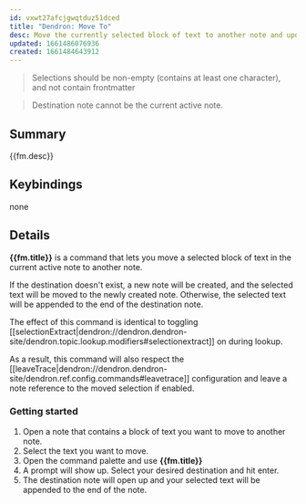 ```yaml
---
id: vxwt27afcjgwqtduz51dced
title: "Dendron: Move To"
desc: Move the currently selected block of text to another note and update all backlinks.
updated: 1661486076936
created: 1661484643912
---
```


> Selections should be non-empty (contains at least one character), and not contain frontmatter

> Destination note cannot be the current active note.

## Summary

{{fm.desc}}

## Keybindings
none

## Details

**{{fm.title}}** is a command that lets you move a selected block of text in the current active note to another note.

If the destination doesn't exist, a new note will be created, and the selected text will be moved to the newly created note.
Otherwise, the selected text will be appended to the end of the destination note.

The effect of this command is identical to toggling [[selectionExtract|dendron://dendron.dendron-site/dendron.topic.lookup.modifiers#selectionextract]] on during lookup.

As a result, this command will also respect the [[leaveTrace|dendron://dendron.dendron-site/dendron.ref.config.commands#leavetrace]] configuration and leave a note reference to the moved selection if enabled.

### Getting started

1. Open a note that contains a block of text you want to move to another note.
2. Select the text you want to move.
3. Open the command palette and use **{{fm.title}}**
4. A prompt will show up.
Select your desired destination and hit enter.
5. The destination note will open up and your selected text will be appended to the end of the note.
